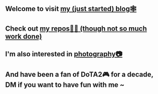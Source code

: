 ## Welcome to visit [my (just started) blog🕸️](https://halfkai.github.io/blog)

## Check out [my repos🧑‍💻 (though not so much work done)](https://github.com/halfkai)

## I'm also interested in [photography📷](https://www.xiaohongshu.com/user/profile/63fa260a000000000f013c5d)

## And have been a fan of DoTA2🎮 for a decade, DM if you want to have fun with me ~
